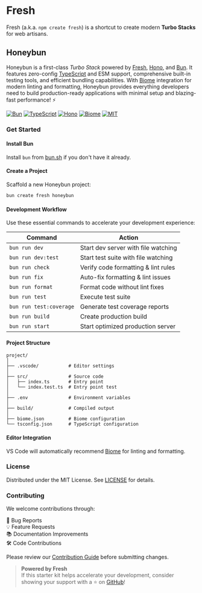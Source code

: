 # Fresh

Fresh (a.k.a. `npm create fresh`) is a shortcut to create modern **Turbo Stacks** for web artisans.

## Honeybun

Honeybun is a first-class *Turbo Stack* powered by [Fresh], [Hono], and [Bun]. It features zero-config [TypeScript] and ESM support, comprehensive built-in testing tools, and efficient bundling capabilities. With [Biome] integration for modern linting and formatting, Honeybun provides everything developers need to build production-ready applications with minimal setup and blazing-fast performance! ⚡️

[![Bun][bun-badge]][Bun]
[![TypeScript][ts-badge]][TypeScript]
[![Hono][hono-badge]][Hono]
[![Biome][biome-badge]][Biome]
[![MIT][mit-badge]](LICENSE)

### Get Started

#### Install Bun

Install `bun` from [bun.sh][Bun] if you don't have it already.

#### Create a Project

Scaffold a new Honeybun project:

```bash
bun create fresh honeybun
```

#### Development Workflow

Use these essential commands to accelerate your development experience:

| Command                 | Action                              |
| ----------------------- | ----------------------------------- |
| `bun run dev`           | Start dev server with file watching |
| `bun run dev:test`      | Start test suite with file watching |
| `bun run check`         | Verify code formatting & lint rules |
| `bun run fix`           | Auto-fix formatting & lint issues   |
| `bun run format`        | Format code without lint fixes      |
| `bun run test`          | Execute test suite                  |
| `bun run test:coverage` | Generate test coverage reports      |
| `bun run build`         | Create production build             |
| `bun run start`         | Start optimized production server   |

#### Project Structure

```tree
project/
│
├── .vscode/           # Editor settings
│
├── src/               # Source code
│   ├── index.ts       # Entry point
│   └── index.test.ts  # Entry point test
│
├── .env               # Environment variables
│
├── build/             # Compiled output
│
├── biome.json         # Biome configuration
└── tsconfig.json      # TypeScript configuration
```

#### Editor Integration

VS Code will automatically recommend [Biome](https://marketplace.visualstudio.com/items?itemName=biomejs.biome) for linting and formatting.

### License

Distributed under the MIT License. See [LICENSE](LICENSE) for details.

### Contributing

We welcome contributions through:

🐛 Bug Reports  
💡 Feature Requests  
📚 Documentation Improvements  
🛠️ Code Contributions

Please review our [Contribution Guide](CONTRIBUTING.md) before submitting changes.

> **Powered by Fresh**  
> If this starter kit helps accelerate your development, consider showing your support with a ⭐ on [GitHub](https://github.com/mislam/fresh)!

[Fresh]: https://github.com/mislam/fresh
[Bun]: https://bun.sh
[TypeScript]: https://www.typescriptlang.org/
[Hono]: https://hono.dev/
[Biome]: https://biomejs.dev/

[bun-badge]: https://img.shields.io/badge/Bun-000000?style=flat-square&logo=bun&logoColor=white
[ts-badge]: https://img.shields.io/badge/TypeScript-000000?style=flat-square&logo=typescript&logoColor=3178C6
[hono-badge]: https://img.shields.io/badge/Hono-000000?style=flat-square&logo=hono&logoColor=E36002
[biome-badge]: https://img.shields.io/badge/Biome-000000?style=flat-square&logo=biome&logoColor=5FA5FA
[mit-badge]: https://img.shields.io/badge/License-MIT-000000?style=flat-square&logoColor=white
